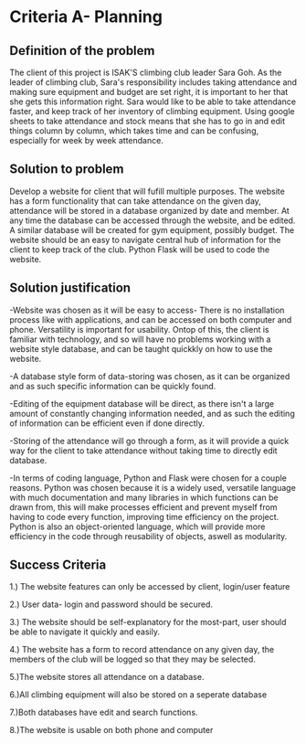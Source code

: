 # Criteria A- Planning

## Definition of the problem
The client of this project is ISAK'S climbing club leader Sara Goh. As the leader of climbing club, Sara's responsibility includes taking attendance and making sure equipment and budget are set right, it is important to her that she gets this information right. Sara would like to be able to take attendance faster, and keep track of her inventory of climbing equipment. Using google sheets to take attendance and stock means that she has to go in and edit things column by column, which takes time and can be confusing, especially for week by week attendance. 

## Solution to problem
Develop a website for client that will fufill multiple purposes. The website has a form functionality that can take attendance on the given day, attendance will be stored in a database organized by date and member. At any time the database can be accessed through the website, and be edited. A similar database will be created for gym equipment, possibly budget. The website should be an easy to navigate central hub of information for the client to keep track of the club. Python Flask will be used to code the website. 

## Solution justification
-Website was chosen as it will be easy to access- There is no installation process like with applications, and can be accessed on both computer and phone. Versatility is important for usability. Ontop of this, the client is familiar with technology, and so will have no problems working with a website style database, and can be taught quickkly on how to use the website.

-A database style form of data-storing was chosen, as it can be organized and as such specific information can be quickly found. 

-Editing of the equipment database will be direct, as there isn't a large amount of constantly changing information needed, and as such the editing of information can be efficient even if done directly.

-Storing of the attendance will go through a form, as it will provide a quick way for the client to take attendance without taking time to directly edit database.

-In terms of coding language, Python and Flask were chosen for a couple reasons. Python was chosen because it is a widely used, versatile language with much documentation and many libraries in which functions can be drawn from, this will make processes efficient and prevent myself from having to code every function, improving time efficiency on the project. Python is also an object-oriented language, which will provide more efficiency in the code through reusability of objects, aswell as modularity. 


## Success Criteria
1.) The website features can only be accessed by client, login/user feature

2.) User data- login and password should be secured.

3.) The website should be self-explanatory for the most-part, user should be able to navigate it quickly and easily.

4.) The website has a form to record attendance on any given day, the members of the club will be logged so that they may be selected.

5.)The website stores all attendance on a database. 

6.)All climbing equipment will also be stored on a seperate database

7.)Both databases have edit and search functions.

8.)The website is usable on both phone and computer

## 

